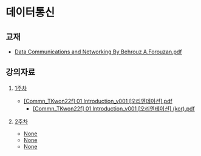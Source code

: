 # 데이터통신

## 교재

* [Data Communications and Networking By Behrouz A.Forouzan.pdf](./Data%20Communications%20and%20Networking%20By%20Behrouz%20A.Forouzan.pdf)

## 강의자료

1. [1주차](./Week-1)
	* [[Commn_TKwon22f] 01 Introduction_v001 [오리엔테이션].pdf](./Week-1/%5BCommn_TKwon22f%5D%2001%20Introduction_v001%20%5B%EC%98%A4%EB%A6%AC%EC%97%94%ED%85%8C%EC%9D%B4%EC%85%98%5D.pdf)
		* [[Commn_TKwon22f] 01 Introduction_v001 [오리엔테이션] (kor).pdf](./Week-1/%5BCommn_TKwon22f%5D%2001%20Introduction_v001%20%5B%EC%98%A4%EB%A6%AC%EC%97%94%ED%85%8C%EC%9D%B4%EC%85%98%5D%20(kor).pdf)

 
2. [2주차](./Week-2)
	* [None]()
	* [None]()
	* [None]()
